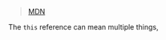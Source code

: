 > [MDN](https://developer.mozilla.org/en-US/docs/Web/JavaScript/Reference/Operators/this)

The `this` reference can mean multiple things,


